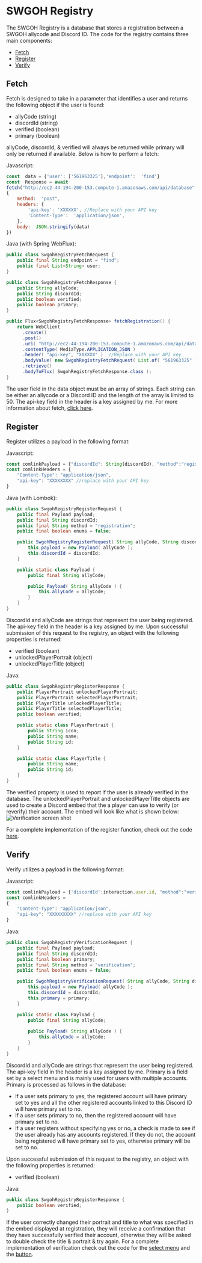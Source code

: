# SWGOH Registry
The SWGOH Registry is a database that stores a registration between a SWGOH allycode and Discord ID.  The code for the registry contains three main components:
 - [Fetch](#fetch)
 - [Register](#register)
 - [Verify](#verify)
 
## Fetch <a name="fetch"></a>
Fetch is designed to take in a parameter that identifies a user and returns the following object if the user is found:
 - allyCode (string)
 - discordId (string)
 - verified (boolean)
 - primary (boolean)

allyCode, discordId, & verified will always be returned while primary will only be returned if available.  Below is how to perform a fetch:

Javascript:
```javascript
const  data = {'user': ['561963325'],'endpoint':  'find'}
const  Response = await 
fetch("http://ec2-44-194-200-153.compute-1.amazonaws.com/api/database",
{
    method:  "post",
    headers: {
        'api-key': 'XXXXXX', //Replace with your API key
        'Content-Type':  'application/json',
    },
    body:  JSON.stringify(data)
})
```

Java (with Spring WebFlux):
```java
public class SwgohRegistryFetchRequest {
    public final String endpoint = "find";
    public final List<String> user;
}

public class SwgohRegistryFetchResponse {
    public String allyCode;
    public String discordId;
    public boolean verified;
    public boolean primary;
}

public Flux<SwgohRegistryFetchResponse> fetchRegistration() {
    return WebClient
      .create()
      .post()
      .uri( "http://ec2-44-194-200-153.compute-1.amazonaws.com/api/database" )
      .contentType( MediaType.APPLICATION_JSON )
      .header( "api-key", "XXXXXX" )  //Replace with your API key
      .bodyValue( new SwgohRegistryFetchRequest( List.of( "561963325" ) ) )
      .retrieve()
      .bodyToFlux( SwgohRegistryFetchResponse.class );
}
```

The user field in the data object must be an array of strings.  Each string can be either an allycode or a Discord ID and the length of the array is limited to 50.  The api-key field in the header is a key assigned by me.  For more information about fetch, [click here](https://github.com/Bhager01/SWGOH-Registry/blob/main/FetchCode.js).
## Register <a name="register"></a>
Register utilizes a payload in the following format:

Javascript:
```javascript
const comlinkPayload = {"discordId": String(discordId), "method":"registration", "payload": {"allyCode": String(allyCode)}, "enums": false}    
const comlinkHeaders = {    
    "Content-Type": "application/json",    
    "api-key": "XXXXXXXX" //replace with your API key
}
```

Java (with Lombok):
```java
public class SwgohRegistryRegisterRequest {
    public final Payload payload;
    public final String discordId;
    public final String method = "registration";
    public final boolean enums = false;

    public SwgohRegistryRegisterRequest( String allyCode, String discordId ) {
        this.payload = new Payload( allyCode );
        this.discordId = discordId;
    }

    public static class Payload {
        public final String allyCode;

        public Payload( String allyCode ) {
            this.allyCode = allyCode;
        }
    }
}
```

DiscordId and allyCode are strings that represent the user being registered.  The api-key field in the header is a key assigned by me.  Upon successful submission of this request to the registry, an object with the following properties is returned:

 - verified (boolean)
 - unlockedPlayerPortrait (object)
 - unlockedPlayerTitle (object)

Java:
```java
public class SwgohRegistryRegisterResponse {
    public PlayerPortrait unlockedPlayerPortrait;
    public PlayerPortrait selectedPlayerPortrait;
    public PlayerTitle unlockedPlayerTitle;
    public PlayerTitle selectedPlayerTitle;
    public boolean verified;

    public static class PlayerPortrait {
        public String icon;
        public String name;
        public String id;
    }

    public static class PlayerTitle {
        public String name;
        public String id;
    }
}
```

The verified property is used to report if the user is already verified in the database.  The unlockedPlayerPortrait and unlockedPlayerTitle objects are used to create a Discord embed that the a player can use to verify (or reverify) their account.  The embed will look like what is shown below:
![Verification screen shot](https://i.postimg.cc/L8F5SgzN/Verification2.jpg)

For a complete implementation of the register function, check out the code [here](https://github.com/Bhager01/SWGOH-Registry/blob/main/RegistrationCode.js).

## Verify <a name="verify"></a>
Verify utilizes a payload in the following format:

Javascript:
```javascript
const comlinkPayload = {'discordId':interaction.user.id, "method":"verification", "primary":selectedValue, "payload": {"allyCode": String(allyCode)}, "enums": false}
const comlinkHeaders =
{    
    "Content-Type": "application/json",
    "api-key": "XXXXXXXXX" //replace with your API key    
}
```

Java:
```java
public class SwgohRegistryVerificationRequest {
    public final Payload payload;
    public final String discordId;
    public final boolean primary;
    public final String method = "verification";
    public final boolean enums = false;

    public SwgohRegistryVerificationRequest( String allyCode, String discordId, boolean primary ) {
        this.payload = new Payload( allyCode );
        this.discordId = discordId;
        this.primary = primary;
    }

    public static class Payload {
        public final String allyCode;
        
        public Payload( String allyCode ) {
            this.allyCode = allyCode;
        }
    }
}
```

DiscordId and allyCode are strings that represent the user being registered.  The api-key field in the header is a key assigned by me.  Primary is a field set by a select menu and is mainly used for users with multiple accounts.  Primary is processed as follows in the database:

 - If a user sets primary to yes, the registered account will have primary set to yes and  all the other registered accounts linked to this Discord ID will have primary set to no.
 - If a user sets primary to no, then the registered account will have primary set to no.
 - If a user registers without specifying yes or no, a check is made to see if the user already has any accounts registered. If they do not, the account being registered will have primary set to yes, otherwise primary will be set to no.

Upon successful submission of this request to the registry, an object with the following properties is returned:
 - verified (boolean)
 
Java:
```java
public class SwgohRegistryRegisterResponse {
    public boolean verified;
}
```

If the user correctly changed their portrait and title to what was specified in the embed displayed at registration, they will receive a confirmation that they have successfully verified their account, otherwise they will be asked to double check the title & portrait & try again.  For a complete implementation of verification check out the code for the [select menu](https://github.com/Bhager01/SWGOH-Registry/blob/main/SelectMenuCode.js) and the [button](https://github.com/Bhager01/SWGOH-Registry/blob/main/ButtonCode.js).
